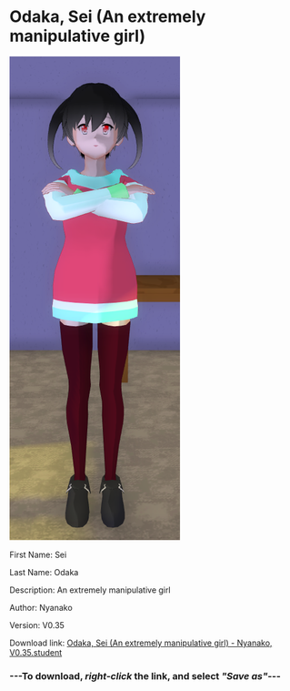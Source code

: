 # Odaka, Sei (An extremely manipulative girl)

<img src = "https://raw.githubusercontent.com/Arbiter1223/Daigaku-Gurashi-Custom-Students/master/Students/Files/Odaka%2C%20Sei%20(An%20extremely%20manipulative%20girl).png">

First Name: Sei

Last Name: Odaka

Description: An extremely manipulative girl

Author: Nyanako

Version: V0.35

Download link: <a href="https://raw.githubusercontent.com/Arbiter1223/Daigaku-Gurashi-Custom-Students/master/Students/Files/Odaka%2C%20Sei%20(An%20extremely%20manipulative%20girl)%20-%20Nyanako%2C%20V0.35.student">Odaka, Sei (An extremely manipulative girl) - Nyanako, V0.35.student</a>

### ---**To download, _right-click_ the link, and select _"Save as"_**---
